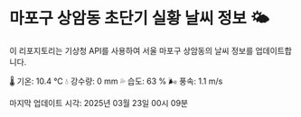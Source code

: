 
# 마포구 상암동 초단기 실황 날씨 정보 🌤️

이 리포지토리는 기상청 API를 사용하여 서울 마포구 상암동의 날씨 정보를 업데이트합니다. 

🌡️ 기온: 10.4 ℃
💧 강수량: 0 mm
💦 습도: 63 %
🌬️ 풍속: 1.1 m/s

마지막 업데이트 시각: 2025년 03월 23일 00시 09분    
